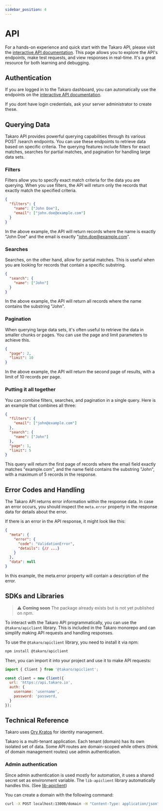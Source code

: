 ```yaml
---
sidebar_position: 4
---
```


# API

For a hands-on experience and quick start with the Takaro API, please visit the [interactive API documentation](https://api.takaro.io/api.html). This page allows you to explore the API's endpoints, make test requests, and view responses in real-time. It's a great resource for both learning and debugging.

## Authentication

If you are logged in to the Takaro dashboard, you can automatically use the endpoints on the [interactive API documentation](https://api.takaro.io/api.html).

If you dont have login credentials, ask your server administrator to create these.

## Querying Data

Takaro API provides powerful querying capabilities through its various POST /search endpoints. You can use these endpoints to retrieve data based on specific criteria. The querying features include filters for exact matches, searches for partial matches, and pagination for handling large data sets.

### Filters

Filters allow you to specify exact match criteria for the data you are querying. When you use filters, the API will return only the records that exactly match the specified criteria.

```json
{
  "filters": {
    "name": ["John Doe"],
    "email": ["john.doe@example.com"]
  }
}
```

In the above example, the API will return records where the name is exactly "John Doe" and the email is exactly "john.doe@example.com".

### Searches

Searches, on the other hand, allow for partial matches. This is useful when you are looking for records that contain a specific substring.

```json
{
  "search": {
    "name": ["John"]
  }
}
```

In the above example, the API will return all records where the name contains the substring "John".

### Pagination

When querying large data sets, it's often useful to retrieve the data in smaller chunks or pages. You can use the page and limit parameters to achieve this.

```json
{
  "page": 2,
  "limit": 10
}
```

In the above example, the API will return the second page of results, with a limit of 10 records per page.

### Putting it all together

You can combine filters, searches, and pagination in a single query. Here is an example that combines all three:

```json
{
  "filters": {
    "email": ["john@example.com"]
  },
  "search": {
    "name": ["John"]
  },
  "page": 1,
  "limit": 5
}
```

This query will return the first page of records where the email field exactly matches "example.com", and the name field contains the substring "John", with a maximum of 5 records in the response.

## Error Codes and Handling

The Takaro API returns error information within the response data. In case an error occurs, you should inspect the `meta.error` property in the response data for details about the error.

If there is an error in the API response, it might look like this:

```json
{
  "meta": {
    "error": {
      "code": "ValidationError",
      "details": {// ...}
    }
  },
  "data": null
}
```

In this example, the meta.error property will contain a description of the error.

## SDKs and Libraries

> ⚠️ **Coming soon**
> The package already exists but is not yet published on npm.

To interact with the Takaro API programmatically, you can use the `@takaro/apiclient` library. This is included in the Takaro monorepo and can simplify making API requests and handling responses.

To use the `@takaro/apiclient` library, you need to install it via npm:

```sh
npm install @takaro/apiclient
```

Then, you can import it into your project and use it to make API requests:

```javascript
import { Client } from '@takaro/apiclient';

const client = new Client({
  url: 'https://api.takaro.io',
  auth: {
    username: 'username',
    password: 'password,
  }
});
```

## Technical Reference

Takaro uses [Ory Kratos](https://www.ory.sh/kratos/) for identity management.

Takaro is a multi-tenant application. Each tenant (domain) has its own isolated set of data. Some API routes are domain-scoped while others (think of domain management routes) use admin authentication.

### Admin authentication

Since admin authentication is used mostly for automation, it uses a shared secret set as environment variable.
The `lib-apiclient` library automatically handles this. (See [lib-apiclient](https://github.com/gettakaro/takaro/blob/main/packages/lib-apiclient/README.md))

You can create a domain with the following command:

```sh
curl -X POST localhost:13000/domain -H "Content-Type: application/json" -H "X-Takaro-Admin-Token: xxx" --data '{"name": "test-domain"}' | jq
```
